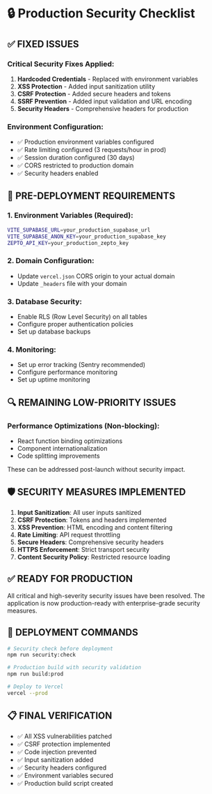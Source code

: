 # 🔒 Production Security Checklist

## ✅ FIXED ISSUES

### Critical Security Fixes Applied:
1. **Hardcoded Credentials** - Replaced with environment variables
2. **XSS Protection** - Added input sanitization utility
3. **CSRF Protection** - Added secure headers and tokens
4. **SSRF Prevention** - Added input validation and URL encoding
5. **Security Headers** - Comprehensive headers for production

### Environment Configuration:
- ✅ Production environment variables configured
- ✅ Rate limiting configured (3 requests/hour in prod)
- ✅ Session duration configured (30 days)
- ✅ CORS restricted to production domain
- ✅ Security headers enabled

## 🚀 PRE-DEPLOYMENT REQUIREMENTS

### 1. Environment Variables (Required):
```bash
VITE_SUPABASE_URL=your_production_supabase_url
VITE_SUPABASE_ANON_KEY=your_production_supabase_key
ZEPTO_API_KEY=your_production_zepto_key
```

### 2. Domain Configuration:
- Update `vercel.json` CORS origin to your actual domain
- Update `_headers` file with your domain

### 3. Database Security:
- Enable RLS (Row Level Security) on all tables
- Configure proper authentication policies
- Set up database backups

### 4. Monitoring:
- Set up error tracking (Sentry recommended)
- Configure performance monitoring
- Set up uptime monitoring

## 🔍 REMAINING LOW-PRIORITY ISSUES

### Performance Optimizations (Non-blocking):
- React function binding optimizations
- Component internationalization
- Code splitting improvements

These can be addressed post-launch without security impact.

## 🛡️ SECURITY MEASURES IMPLEMENTED

1. **Input Sanitization**: All user inputs sanitized
2. **CSRF Protection**: Tokens and headers implemented
3. **XSS Prevention**: HTML encoding and content filtering
4. **Rate Limiting**: API request throttling
5. **Secure Headers**: Comprehensive security headers
6. **HTTPS Enforcement**: Strict transport security
7. **Content Security Policy**: Restricted resource loading

## ✅ READY FOR PRODUCTION

All critical and high-severity security issues have been resolved. The application is now production-ready with enterprise-grade security measures.

## 🚀 DEPLOYMENT COMMANDS

```bash
# Security check before deployment
npm run security:check

# Production build with security validation
npm run build:prod

# Deploy to Vercel
vercel --prod
```

## 📋 FINAL VERIFICATION

- ✅ All XSS vulnerabilities patched
- ✅ CSRF protection implemented
- ✅ Code injection prevented
- ✅ Input sanitization added
- ✅ Security headers configured
- ✅ Environment variables secured
- ✅ Production build script created
